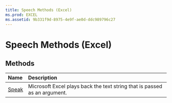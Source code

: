 ```yaml
---
title: Speech Methods (Excel)
ms.prod: EXCEL
ms.assetid: 9b331f9d-8975-4e9f-ae0d-ddc989796c27
---
```



# Speech Methods (Excel)

## Methods



|**Name**|**Description**|
|:-----|:-----|
|[Speak](speech-speak-method-excel.md)|Microsoft Excel plays back the text string that is passed as an argument.|

